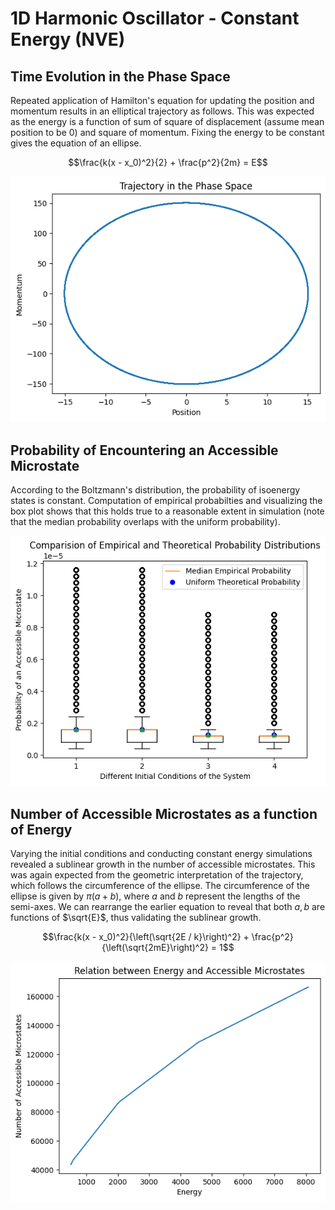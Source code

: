 # 1D Harmonic Oscillator - Constant Energy (NVE)

## Time Evolution in the Phase Space

Repeated application of Hamilton's equation for updating the position and momentum results in an elliptical trajectory as follows. This was expected as the energy is a function of sum of square of displacement (assume mean position to be 0) and square of momentum. Fixing the energy to be constant gives the equation of an ellipse.

$$\frac{k(x - x_0)^2}{2} + \frac{p^2}{2m} = E$$

![trajectory.png](trajectory.png)

## Probability of Encountering an Accessible Microstate

According to the Boltzmann's distribution, the probability of isoenergy states is constant. Computation of empirical probabilties and visualizing the box plot shows that this holds true to a reasonable extent in simulation (note that the median probability overlaps with the uniform probability).

![probability.png](probability.png)

## Number of Accessible Microstates as a function of Energy

Varying the initial conditions and conducting constant energy simulations revealed a sublinear growth in the number of accessible microstates. This was again expected from the geometric interpretation of the trajectory, which follows the circumference of the ellipse. The circumference of the ellipse is given by $\pi (a + b)$, where $a$ and $b$ represent the lengths of the semi-axes. We can rearrange the earlier equation to reveal that both $a, b$ are functions of $\sqrt{E}$, thus validating the sublinear growth.

$$\frac{k(x - x_0)^2}{\left(\sqrt{2E / k}\right)^2} + \frac{p^2}{\left(\sqrt{2mE}\right)^2} = 1$$

![energy.png](energy.png)
